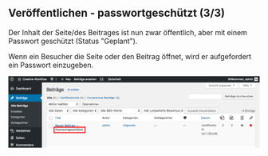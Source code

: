 ## Veröffentlichen - passwortgeschützt (3/3)

Der Inhalt der Seite/des Beitrages ist nun zwar öffentlich, aber mit einem Passwort geschützt (Status "Geplant").

Wenn ein Besucher die Seite oder den Beitrag öffnet, wird er aufgefordert ein Passwort einzugeben.

![image](./assets/save_with_password.jpg)
